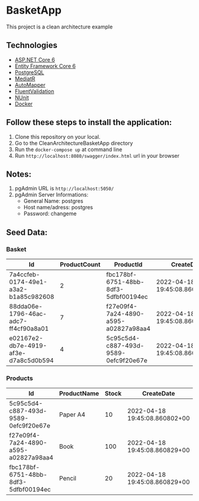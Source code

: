 # BasketApp
This project is a clean architecture example

## Technologies

* [ASP.NET Core 6](https://docs.microsoft.com/en-us/aspnet/core/introduction-to-aspnet-core?view=aspnetcore-6.0)
* [Entity Framework Core 6](https://docs.microsoft.com/en-us/ef/core/)
* [PostgreSQL](https://www.postgresql.org/)
* [MediatR](https://github.com/jbogard/MediatR)
* [AutoMapper](https://automapper.org/)
* [FluentValidation](https://fluentvalidation.net/)
* [NUnit](https://nunit.org/)
* [Docker](https://www.docker.com/)

## Follow these steps to install the application:
1. Clone this repository on your local.
2. Go to the CleanArchitectureBasketApp directory
3. Run the `docker-compose up` at command line
4. Run `http://localhost:8080/swagger/index.html` url in your browser

## Notes:
1. pgAdmin URL is `http://localhost:5050/`
2. pgAdmin Server Informations: 
    - General Name: postgres
    - Host name/adress: postgres
    - Password: changeme

## Seed Data:

### Basket

| Id  | ProductCount | ProductId | CreateDate |
| ------------- | ------------- | ------------- | ------------- |
| 7a4ccfeb-0174-49e1-a3a2-b1a85c982608  | 2  | fbc178bf-6751-48bb-8df3-5dfbf00194ec  | 2022-04-18 19:45:08.860821+00  |
| 88dda06e-1796-46ac-adc7-ff4cf90a8a01  | 7  | f27e09f4-7a24-4890-a595-a02827a98aa4  | 2022-04-18 19:45:08.860829+00  |
| e02167e2-db7e-4919-af3e-d7a8c5d0b594  | 4  | 5c95c5d4-c887-493d-9589-0efc9f20e67e  | 2022-04-18 19:45:08.860829+00  |

### Products

| Id  | ProductName | Stock | CreateDate |
| ------------- | ------------- | ------------- | ------------- |
| 5c95c5d4-c887-493d-9589-0efc9f20e67e  | Paper A4  | 10  | 2022-04-18 19:45:08.860802+00  |
| f27e09f4-7a24-4890-a595-a02827a98aa4  | Book  | 100  | 2022-04-18 19:45:08.860829+00  |
| fbc178bf-6751-48bb-8df3-5dfbf00194ec  | Pencil  | 20  | 2022-04-18 19:45:08.860829+00  |


